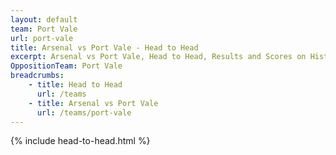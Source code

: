```yaml
---
layout: default
team: Port Vale
url: port-vale
title: Arsenal vs Port Vale - Head to Head
excerpt: Arsenal vs Port Vale, Head to Head, Results and Scores on History of Arsenal Football Club
OppositionTeam: Port Vale
breadcrumbs:
    - title: Head to Head
      url: /teams
    - title: Arsenal vs Port Vale
      url: /teams/port-vale
---
```


{% include head-to-head.html %}
